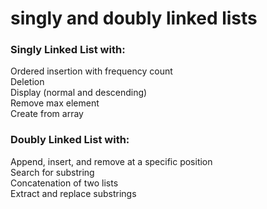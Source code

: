 # singly and doubly linked lists
### Singly Linked List with:  
Ordered insertion with frequency count  
Deletion  
Display (normal and descending)  
Remove max element  
Create from array  

### Doubly Linked List with:  
Append, insert, and remove at a specific position  
Search for substring  
Concatenation of two lists  
Extract and replace substrings  
